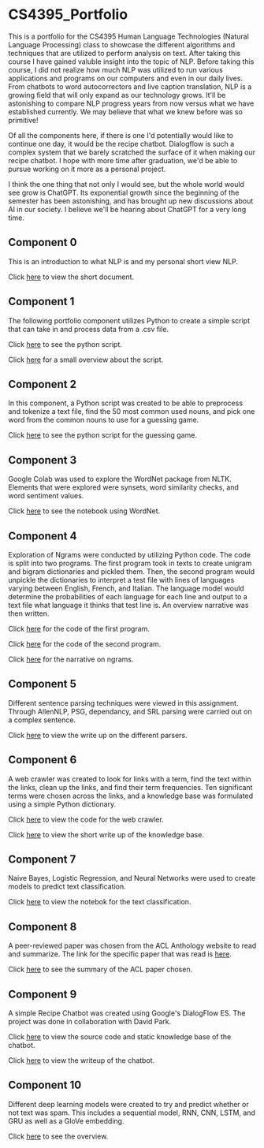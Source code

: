 # CS4395_Portfolio
This is a portfolio for the CS4395 Human Language Technologies (Natural Language Processing) class to showcase the different algorithms and techniques that are utilized to perform analysis on text. After taking this course I have gained valuble insight into the topic of NLP. Before taking this course, I did not realize how much NLP was utilized to run various applications and programs on our computers and even in our daily lives. From chatbots to word autocorrectors and live caption translation, NLP is a growing field that will only expand as our technology grows. It'll be astonishing to compare NLP progress years from now versus what we have established currently. We may believe that what we knew before was so primitive!

Of all the components here, if there is one I'd potentially would like to continue one day, it would be the recipe chatbot. Dialogflow is such a complex system that we barely scratched the surface of it when making our recipe chatbot. I hope with more time after graduation, we'd be able to pursue working on it more as a personal project. 

I think the one thing that not only I would see, but the whole world would see grow is ChatGPT. Its exponential growth since the beginning of the semester has been astonishing, and has brought up new discussions about AI in our society. I believe we'll be hearing about ChatGPT for a very long time.

## Component 0
This is an introduction to what NLP is and my personal short view NLP.

Click [here](https://github.com/JHoGit1/CS4395_Portfolio/blob/main/Component%200/C0_Jonathan_Ho_Overview_of_NLP.pdf) to view the short document.

## Component 1
The following portfolio component utilizes Python to create a simple script that can take in and process data from a .csv file.

Click [here](https://github.com/JHoGit1/CS4395_Portfolio/blob/main/Component%201/jqh200000_A1.py) to see the python script.

Click [here](https://github.com/JHoGit1/CS4395_Portfolio/blob/main/Component%201/C1_Jonathan_Ho_Python_Overview.pdf) for a small overview about the script.

## Component 2
In this component, a Python script was created to be able to preprocess and tokenize a text file, find the 50 most common used nouns, and pick one word from the common nouns to use for a guessing game.

Click [here](https://github.com/JHoGit1/CS4395_Portfolio/blob/main/Component%202/jqh200000_A2.py) to see the python script for the guessing game.

## Component 3
Google Colab was used to explore the WordNet package from NLTK. Elements that were explored were synsets, word similarity checks, and word sentiment values.

Click [here](https://github.com/JHoGit1/CS4395_Portfolio/blob/main/Component%203/C3_Jonathan_Ho_WordNet.pdf) to see the notebook using WordNet.

## Component 4
Exploration of Ngrams were conducted by utilizing Python code. The code is split into two programs. The first program took in texts to create unigram and bigram dictionaries and pickled them. Then, the second program would unpickle the dictionaries to interpret a test file with lines of languages varying between English, French, and Italian. The language model would determine the probabilities of each language for each line and output to a text file what language it thinks that test line is. An overview narrative was then written.

Click [here](https://github.com/JHoGit1/CS4395_Portfolio/blob/main/Component%204/jqh200000_A4_P1.py) for the code of the first program.

Click [here](https://github.com/JHoGit1/CS4395_Portfolio/blob/main/Component%204/jqh200000_A4_P2.py) for the code of the second program.

Click [here](https://github.com/JHoGit1/CS4395_Portfolio/blob/main/Component%204/jqh200000_A4_Narrative.pdf) for the narrative on ngrams.

## Component 5
Different sentence parsing techniques were viewed in this assignment. Through AllenNLP, PSG, dependancy, and SRL parsing were carried out on a complex sentence.

Click [here](https://github.com/JHoGit1/CS4395_Portfolio/blob/main/Component%205/jqh200000_A5_Writeup.pdf) to view the write up on the different parsers.

## Component 6
A web crawler was created to look for links with a term, find the text within the links, clean up the links, and find their term frequencies. Ten significant terms were chosen across the links, and a knowledge base was formulated using a simple Python dictionary.

Click [here](https://github.com/JHoGit1/CS4395_Portfolio/blob/main/Component%206/jqh200000_A6.py) to view the code for the web crawler.

Click [here](https://github.com/JHoGit1/CS4395_Portfolio/blob/main/Component%206/jqh200000_A6_Knowledge_Base_Writeup.pdf) to view the short write up of the knowledge base.

## Component 7
Naive Bayes, Logistic Regression, and Neural Networks were used to create models to predict text classification. 

Click [here](https://github.com/JHoGit1/CS4395_Portfolio/blob/main/Component%207/jqh200000_A7.pdf) to view the notebok for the text classification.

## Component 8
A peer-reviewed paper was chosen from the ACL Anthology website to read and summarize. The link for the specific paper that was read is [here](https://aclanthology.org/2022.acl-long.27/). 

Click [here](https://github.com/JHoGit1/CS4395_Portfolio/blob/main/Component%208/jqh200000_A8.pdf) to see the summary of the ACL paper chosen.

## Component 9

A simple Recipe Chatbot was created using Google's DialogFlow ES. The project was done in collaboration with David Park.

Click [here](https://github.com/JHoGit1/CS4395_Portfolio/tree/main/Component%209) to view the source code and static knowledge base of the chatbot.

Click [here](https://github.com/JHoGit1/CS4395_Portfolio/blob/main/Component%209/Chatbot_Report.pdf) to view the writeup of the chatbot.

## Component 10
Different deep learning models were created to try and predict whether or not text was spam. This includes a sequential model, RNN, CNN, LSTM, and GRU as well as a GloVe embedding.

Click [here](https://github.com/JHoGit1/CS4395_Portfolio/blob/main/Component%2010/jqh200000_A10.pdf) to see the overview.